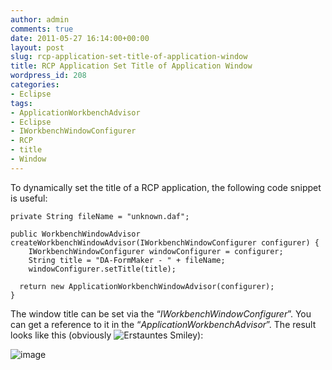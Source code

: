 ```yaml
---
author: admin
comments: true
date: 2011-05-27 16:14:00+00:00
layout: post
slug: rcp-application-set-title-of-application-window
title: RCP Application Set Title of Application Window
wordpress_id: 208
categories:
- Eclipse
tags:
- ApplicationWorkbenchAdvisor
- Eclipse
- IWorkbenchWindowConfigurer
- RCP
- title
- Window
---
```


To dynamically set the title of a RCP application, the following code snippet is useful:

    
    
    private String fileName = "unknown.daf";
    	
    public WorkbenchWindowAdvisor createWorkbenchWindowAdvisor(IWorkbenchWindowConfigurer configurer) {
    	IWorkbenchWindowConfigurer windowConfigurer = configurer;
    	String title = "DA-FormMaker - " + fileName;
    	windowConfigurer.setTitle(title);
    	
      return new ApplicationWorkbenchWindowAdvisor(configurer);
    }


The window title can be set via the “_IWorkbenchWindowConfigurer_”. You can get a reference to it in the “_ApplicationWorkbenchAdvisor_”. The result looks like this (obviously ![Erstauntes Smiley](https://andydunkel.net/assets/uploads/2011/05/wlEmoticon-surprisedsmile.png)):

![image](https://andydunkel.net/assets/uploads/2011/05/image10.png)
